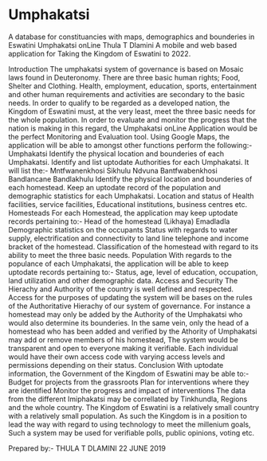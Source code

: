 # Umphakatsi
A database for constituancies with maps, demographics and bounderies in Eswatini 
Umphakatsi onLine
Thula T Dlamini 
A mobile and web based application for Taking the Kingdom of Eswatini to 2022.

Introduction
The umphakatsi system of governance is based on Mosaic laws found in Deuteronomy. 
There are three basic human rights; Food, Shelter and Clothing. Health, employment, education, sports, entertainment and other human requirements and activities are secondary to the basic needs. 
In order to qualify to be regarded as a developed nation, the Kingdom of Eswatini must, at the very least, meet the three basic needs for the whole population. In order to evaluate and monitor the progress that the nation is making in this regard, the Umphakatsi onLine Application would be the perfect Monitoring and Evaluation tool.
Using Google Maps, the application will be able to amongst other functions perform the following:- 
Umphakatsi
Identify the physical location and bounderies of each Umphakatsi.
Identify and list uptodate Authorities for each Umphakatsi. It will list the:-
Mntfwanenkhosi
Sikhulu
Ndvuna
Bantfwabenkhosi
Bandlancane
Bandlakhulu
Identify the physical location and bounderies of each homestead.
Keep an uptodate record of the population and demographic statistics for each Umphakatsi.
Location and status of Health facilities, service facilities, Educational institutions, business centres etc.
Homesteads
For each Homestead, the application may keep uptodate records pertaining to:-
Head of the homestead (Likhaya)
Emadladla
Demographic statistics on the occupants
Status with regards to water supply, electrification and connectivity to land line telephone and income bracket of the homestead.
Classification of the homestead with regard to its ability to meet the three basic needs.
Population
With  regards to the populance of each Umphakatsi, the application will be able to keep uptodate records pertaining to:-
Status, age, level of education, occupation, land utilization and other demographic data.
Access and Security
The Hierachy and Authority of the country is well defined and respected. Access for the purposes of updating the system will be bases on the rules of the Authoritative Hierachy of our system of governance. For instance  a homestead may only be added by the Authority of the Umphakatsi who would also determine its bounderies.
In the same vein, only the head of a homestead who has been added and verified by the Athority of Umphakatsi may add or remove members of his homestead,
The system would be transparent and open to everyone making it verifiable. Each individual would have their own access code with varying access levels and permissions depending on their status.
Conclusion
With uptodate information, the Government of the Kingdom of Eswatini may be able to:-
Budget for projects from the grassroots
Plan for interventions where they are identified
Monitor the progress and impact of interventions
The data from the different Imiphakatsi may be correllated by Tinkhundla, Regions and the whole country.
The Kingdom of Eswatini is a relatively small country with a relatively small population. As such  the Kingdom is in a position to lead the way with regard to using technology to meet the millenium goals,
Such a system may be used for verifiable polls, public opinions, voting etc. 
 

Prepared by:-
THULA T DLAMINI
22 JUNE 2019

